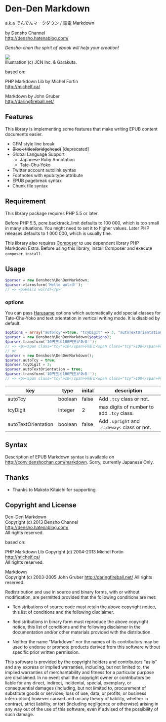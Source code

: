 Den-Den Markdown
=============

a.k.a でんでんマークダウン / 電電 Markdown

by Densho Channel  
<http://densho.hatenablog.com/>

*Densho-chan the spirit of ebook will help your creation!*

![](https://lh4.googleusercontent.com/-m3cvu_gKtW8/TrauQGoZbHI/AAAAAAAAJdc/ytImJ4o4DcU/s288/sd-07.png)  
Illustration (c) JCN Inc. & Garakuta.

based on:

PHP Markdown Lib by Michel Fortin  
<http://michelf.ca/>

Markdown by John Gruber  
<http://daringfireball.net/>

Features
--------

This library is implementing some features that make writing EPUB content documents easier.

* GFM style line break
* <s>Block titles(bridgehead)</s> [deprecated]
* Global Language Support
    - Japanese Ruby Annotation
    - Tate-Chu-Yoko
* Twitter account autolink syntax
* Footnotes with epub:type attribute
* EPUB pagebreak syntax
* Chunk file syntax

Requirement
-----------

This library package requires PHP 5.5 or later.

Before PHP 5.5, pcre.backtrack_limit defaults to 100 000, which is too small
in many situations. You might need to set it to higher values. Later PHP
releases defaults to 1 000 000, which is usually fine.

This library also requires [Composer][composer] to use dependent library PHP Markdown Extra. Before using this library, install Composer and execute `composer install`.

[composer]: http://getcomposer.org/

Usage
------

```php
$parser = new Denshoch\DenDenMarkdown;
$parser->tarnsform('Hello wolrd!');
// => <p>Hello wolrd!</p>
```

### options

You can pass [Harusame](https://github.com/denshoch/harusame) options which automatically add special classes for Tate-Chu-Yoko and text orientation in vertical writing mode. It is disabled by default.

```php
$options = array("autoTcy"=>true, "tcyDigit" => 3, "autoTextOrientation" => true);
$parser = new Denshoch\DenDenMarkdown($options);
$parser.transform('10円玉と100円玉がある♡');
// => <p><span class="tcy">10</span>円玉と<span class="tcy">100</span>円玉がある<span class="upright">♡</span></p>
// or
$parser = new Denshoch\DenDenMarkdown();
$parser.autoTcy = true;
$parser.tcyDigit = 3;
$parser.autoTextOrientation = true;
$parser.transform('10円玉と100円玉がある♡');
// => <p><span class="tcy">10</span>円玉と<span class="tcy">100</span>円玉がある<span class="upright">♡</span></p>
```

| key | type | inital | description |
| --- | ---  | ---    | ---         |
| autoTcy | boolean | false | Add `.tcy` class or not. |
| tcyDigit | integer | 2   | max digits of number to add `.tcy` class. |
| autoTextOrientation | boolean | false | Add `.upright` and `.sideways` class or not. |

Syntax
------

Description of EPUB Markdown syntax is available on <http://conv.denshochan.com/markdown>. Sorry, currently Japanese Only.

Thanks
------

- Thanks to Makoto Kitaichi for supporting.

Copyright and License
---------------------

Den-Den Markdown  
Copyright (c) 2013 Densho Channel  
<http://densho.hatenablog.com/>  
All rights reserved.

based on:

PHP Markdown Lib
Copyright (c) 2004-2013 Michel Fortin  
<http://michelf.ca/>  
All rights reserved.

Markdown  
Copyright (c) 2003-2005 John Gruber
<http://daringfireball.net/>
All rights reserved.

Redistribution and use in source and binary forms, with or without
modification, are permitted provided that the following conditions are
met:

*   Redistributions of source code must retain the above copyright
    notice, this list of conditions and the following disclaimer.

*   Redistributions in binary form must reproduce the above copyright
    notice, this list of conditions and the following disclaimer in the
    documentation and/or other materials provided with the
    distribution.

*   Neither the name "Markdown" nor the names of its contributors may
    be used to endorse or promote products derived from this software
    without specific prior written permission.

This software is provided by the copyright holders and contributors "as
is" and any express or implied warranties, including, but not limited
to, the implied warranties of merchantability and fitness for a
particular purpose are disclaimed. In no event shall the copyright owner
or contributors be liable for any direct, indirect, incidental, special,
exemplary, or consequential damages (including, but not limited to,
procurement of substitute goods or services; loss of use, data, or
profits; or business interruption) however caused and on any theory of
liability, whether in contract, strict liability, or tort (including
negligence or otherwise) arising in any way out of the use of this
software, even if advised of the possibility of such damage.

<!--


                                      ''          :;||;:
                           '::;;||1111111111|; :|1111111|'
                        ' '|11111111111111111111111111111|'
                     ';|;;;1111111111111111111111111111111;:
                 :||;|11111;1111111111111111111111111111111;'
              :;111;1111111111111111111111111111111111111111 '
            ;11111|111111111111111111111111111|111111111111|  '
          '|11111111111111111111111111111111111111111112111|   '
         ';1111111111111111111111111111111111111111111221:11;
        ';1111111111111111111111122211112211111111111;:|2::11:
        :|1111111111111111221112|1221111222111222111    ;2:111;;;;
       ::1111111|11111111111112;'11111121|11111|1| 11::;|122111111|
       ;;1111111|111211122;122|::;1;21111:::;11112222222211221111111
      ::1111111|1111211122'|21':::1'12112:   :|1222222222222211111111:
      ::1111112|1111221211':2;'''':' |212;  ''   ;1222222$$22111111112:
      ::1111111;11122212;;  |::'      ;121  1  :1$0$122222122 |21111122
      :|111111:'11122222:      ':       ;1:;:'100000$;11121 ;  '12111121
      '|111111  :1122221: ':;;:'';:        ':1108&8$2|'12111;    :111122
       |11111:   ;2222211110000021;         ':;|$0$1|; ;22221|    '111221
       ;11112     2222211:;008&8$1:            ;;;1;|' '$21221;     11222
       ;11111    '221121:::;;88011'            '::;:'  |1:11211     ;2212:
        21111    :221121:  '1111||   '::         ''':;1;   11;|      2112'
        11111    :1|12202   ;:::;;   :'::      '  ';1$;     2 ;      1111
        ;1111    ';'222001   ::''   ':'':::1'  ':;1$0;      ' :      212'
         1111     : 1111;$$1:::;;::':'''||;|::;11;1|;'               11;
         1111       |11 ' |::;:' ::::' ;|111|121112$;'               2;
         :222       '11   '':;  '    :'|1111221211$$2    :          ;;
          121|       ;2  '' :;'     ':  ':;222111$$$$1 '::          '
           121        |;  : |1'      : :|1112221|2$$$21:  '
            ;21           '';||:  : ';122212122$22$$$22'   '
             ;2;            :1|||1112$222$22$2$$$$$$$$$;  ' ''
              :1:                2$$$$$$$$$$$$$$$$$$$$$1 '     '
                ;;               ;$$$$$$$$$$$$$$$$$$$$$2   '      ':
                                 1$$$$$$$$$$$$$$$$$$$$$2;     ' :
                                |2$$$$$$$$$$$000$$$$$$$21       '
                             ;1$00$$$$$$$$$00000000000$$0:
                          ;1$000000000$$$$0000000000000002
                       :1$0000000000000000000000000000000$;
                       '1$000000000000000000000000000000001
                         :200000000000000000000000000000002
                           '|112$000000000000000000000000$|
                                ::12000000000000000$21|;|'
                                 '  :|112221111|;:'  '
                                  ::::       :     '|;'
                                 : ;:        :     ': '
                                    '        '     '
                                     '       '    '
                                '11         '    '
                               :2$$:      :     '
                               12$$1      '
                               :$2;'      '    '
                                         '    '
                                         ;; :;;
                                         1$1$$;
                                        '$$$$1
                                         ;;:'

                            Verus Nullus, Omnis Licitus
-->
